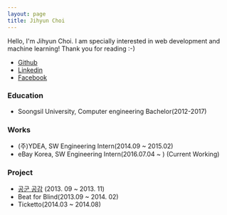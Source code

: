 ```yaml
---
layout: page
title: Jihyun Choi
---
```


Hello, I'm Jihyun Choi.
I am specially interested in web development and machine learning! Thank you for reading :-)

* [Github](https://github.com/jihyun00)
* [Linkedin](https://www.linkedin.com/in/jihyun-choi-b0a933b4?trk=nav_responsive_tab_profile_pic)
* [Facebook](https://www.facebook.com/jihyun00)

### Education

- Soongsil University, Computer engineering Bachelor(2012-2017)

### Works
- (주)YDEA, SW Engineering Intern(2014.09 ~ 2015.02)
- eBay Korea, SW Engineering Intern(2016.07.04 ~ ) (Current Working)

### Project
- [공군 공감](http://afplay.kr) (2013. 09 ~ 2013. 11)
- Beat for Blind(2013.09 ~ 2014. 02)
- Ticketto(2014.03 ~ 2014.08)
